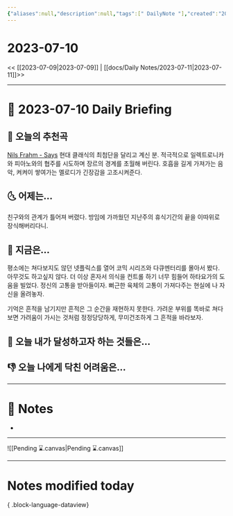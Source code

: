 ```yaml
---
{"aliases":null,"description":null,"tags":[" DailyNote "],"created":"2023-07-10T22:10:34","updated":"2023-07-15T21:30:20","title":"2023-07-10","dg-publish":true,"permalink":"/docs/daily-notes/2023-07-10/","dgPassFrontmatter":true}
---
```



# 2023-07-10

<< [[2023-07-09\|2023-07-09]] | [[docs/Daily Notes/2023-07-11\|2023-07-11]]>>

---

# 📅 2023-07-10 Daily Briefing

## 🎵 오늘의 추천곡

[Nils Frahm - Says](https://youtu.be/xLNeZogTsK8) 현대 클래식의 최첨단을 달리고 계신 분. 적극적으로 일렉트로니카와 피아노와의 협주를 시도하며 장르의 경계를 초월해 버린다. 호흡을 길게 가져가는 음악, 켜켜이 쌓여가는 멜로디가 긴장감을 고조시켜준다.

## 🌜 어제는...

친구와의 관계가 틀어져 버렸다. 방임에 가까웠던 지난주의 휴식기간의 끝을 이따위로 장식해버리다니. 

## 🙌 지금은...

평소에는 쳐다보지도 않던 넷플릭스를 열어 코믹 시리즈와 다큐멘터리를 몰아서 봤다. 아무것도 하고싶지 않다. 더 이상 혼자서 의식을 컨트롤 하기 너무 힘들어 하타요가의 도움을 빌었다. 정신의 고통을 받아들이자. 뻐근한 육체의 고통이 가져다주는 현실에 나 자신을 올려놓자.

기억은 흔적을 남기지만 흔적은 그 순간을 재현하지 못한다. 가려운 부위를 똑바로 쳐다보면 가려움이 가시는 것처럼 정정당당하게, 무미건조하게 그 흔적을 바라보자. 

## 🚀 오늘 내가 달성하고자 하는 것들은...

## 👎 오늘 나에게 닥친 어려움은...

---

# 📝 Notes

- 

___

![[Pending ⌛.canvas\|Pending ⌛.canvas]]

---

# Notes modified today


{ .block-language-dataview}
